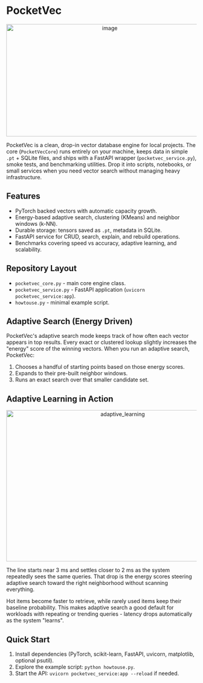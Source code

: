 # PocketVec
<p align="center">
  <img width="532" height="297" alt="image" src="https://github.com/user-attachments/assets/14411e59-2dff-402c-ae36-6130760cb2e5" />
</p>

PocketVec is a clean, drop-in vector database engine for local projects. The core (`PocketVecCore`) runs entirely on your machine, keeps data in simple `.pt` + SQLite files, and ships with a FastAPI wrapper (`pocketvec_service.py`), smoke tests, and benchmarking utilities. Drop it into scripts, notebooks, or small services when you need vector search without managing heavy infrastructure.

## Features
- PyTorch backed vectors with automatic capacity growth.
- Energy-based adaptive search, clustering (KMeans) and neighbor windows (k-NN).
- Durable storage: tensors saved as `.pt`, metadata in SQLite.
- FastAPI service for CRUD, search, explain, and rebuild operations.
- Benchmarks covering speed vs accuracy, adaptive learning, and scalability.

## Repository Layout
- `pocketvec_core.py` - main core engine class.
- `pocketvec_service.py` - FastAPI application (`uvicorn pocketvec_service:app`).
- `howtouse.py` - minimal example script.

## Adaptive Search (Energy Driven)
PocketVec's adaptive search mode keeps track of how often each vector appears in top results. Every exact or clustered lookup slightly increases the "energy" score of the winning vectors. When you run an adaptive search, PocketVec:
1. Chooses a handful of starting points based on those energy scores.
2. Expands to their pre-built neighbor windows.
3. Runs an exact search over that smaller candidate set.
## Adaptive Learning in Action 
<p align="center">
<img width="600" height="400" alt="adaptive_learning" src="https://github.com/user-attachments/assets/65ffe557-4c79-4c1b-87e7-4442cbf33d3a" /> </p>
The line starts near 3 ms and settles closer to 2 ms as the system repeatedly sees the same queries. That drop is the energy scores steering adaptive search toward the right neighborhood without scanning everything.


Hot items become faster to retrieve, while rarely used items keep their baseline probability. This makes adaptive search a good default for workloads with repeating or trending queries - latency drops automatically as the system "learns".

## Quick Start
1. Install dependencies (PyTorch, scikit-learn, FastAPI, uvicorn, matplotlib, optional psutil).
4. Explore the example script: `python howtouse.py`.
3. Start the API: `uvicorn pocketvec_service:app --reload` if needed.


